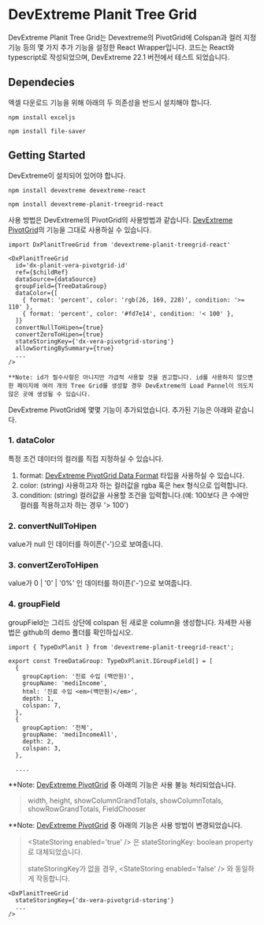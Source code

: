 # DevExtreme Planit Tree Grid

DevExtreme Planit Tree Grid는 Devextreme의 PivotGrid에 Colspan과 컬러 지정 기능 등의 몇 가지 추가 기능을 설정한 React Wrapper입니다.
코드는 React와 typescript로 작성되었으며, DevExtreme 22.1 버전에서 테스트 되었습니다.

## Dependecies

엑셀 다운로드 기능을 위해 아래의 두 의존성을 반드시 설치해야 합니다.

```
npm install exceljs

npm install file-saver
```

## Getting Started

DevExtreme이 설치되어 있어야 합니다.

```
npm install devextreme devextreme-react
```

```
npm install devextreme-planit-treegrid-react
```

사용 방법은 DevExtreme의 PivotGrid의 사용방법과 같습니다. [DevExtreme PivotGrid](https://js.devexpress.com/Documentation/ApiReference/UI_Components/dxPivotGrid/)의 기능을 그대로 사용하실 수 있습니다.

```
import DxPlanitTreeGrid from 'devextreme-planit-treegrid-react'

<DxPlanitTreeGrid
  id='dx-planit-vera-pivotgrid-id'
  ref={$childRef}
  dataSource={dataSource}
  groupField={TreeDataGroup}
  dataColor={[
    { format: 'percent', color: 'rgb(26, 169, 228)', condition: '>= 110' },
    { format: 'percent', color: '#fd7e14', condition: '< 100' },
  ]}
  convertNullToHipen={true}
  convertZeroToHipen={true}
  stateStoringKey={'dx-vera-pivotgrid-storing'}
  allowSortingBySummary={true}
  ...
/>
```

```
**Note: id가 필수사항은 아니지만 가급적 사용할 것을 권고합니다. id를 사용하지 않으면 한 페이지에 여러 개의 Tree Grid를 생성할 경우 DevExtreme의 Load Pannel이 의도치 않은 곳에 생성될 수 있습니다.
```

DevExtreme PivotGrid에 몇몇 기능이 추가되었습니다. 추가된 기능은 아래와 같습니다.

### 1. dataColor

특정 조건 데이터의 컬러를 직접 지정하실 수 있습니다.

1. format: [DevExtreme PivotGrid Data Format](https://js.devexpress.com/Documentation/ApiReference/Common/Object_Structures/Format/) 타입을 사용하실 수 있습니다.
2. color: (string) 사용하고자 하는 컬러값을 rgba 혹은 hex 형식으로 입력합니다.
3. condition: (string) 컬러값을 사용할 조건을 입력합니다.(예: 100보다 큰 수에만 컬러를 적용하고자 하는 경우 '> 100')

### 2. convertNullToHipen

value가 null 인 데이터를 하이픈('-')으로 보여줍니다.

### 3. convertZeroToHipen

value가 0 | '0' | '0%' 인 데이터를 하이픈('-')으로 보여줍니다.

### 4. groupField

groupField는 그리드 상단에 colspan 된 새로운 column을 생성합니다. 자세한 사용법은 github의 demo 폴더를 확인하십시오.

```
import { TypeDxPlanit } from 'devextreme-planit-treegrid-react';

export const TreeDataGroup: TypeDxPlanit.IGroupField[] = [
  {
    groupCaption: '진료 수입 (백만원)',
    groupName: 'mediIncome',
    html: '진료 수입 <em>(백만원)</em>',
    depth: 1,
    colspan: 7,
  },
  {
    groupCaption: '전체',
    groupName: 'mediIncomeAll',
    depth: 2,
    colspan: 3,
  },

  ....

```

\*\*Note: [DevExtreme PivotGrid](https://js.devexpress.com/Documentation/ApiReference/UI_Components/dxPivotGrid/) 중 아래의 기능은 사용 불능 처리되었습니다.

> width, height, showColumnGrandTotals, showColumnTotals, showRowGrandTotals, FieldChooser

\*\*Note: [DevExtreme PivotGrid](https://js.devexpress.com/Documentation/ApiReference/UI_Components/dxPivotGrid/) 중 아래의 기능은 사용 방법이 변경되었습니다.

> &lt;StateStoring enabled='true' /&gt; 은 stateStoringKey: boolean property로 대체되었습니다.
>
> stateStoringKey가 없을 경우, &lt;StateStoring enabled='false' /&gt; 와 동일하게 작동합니다.

```
<DxPlanitTreeGrid
  stateStoringKey={'dx-vera-pivotgrid-storing'}
  ...
/>
```
